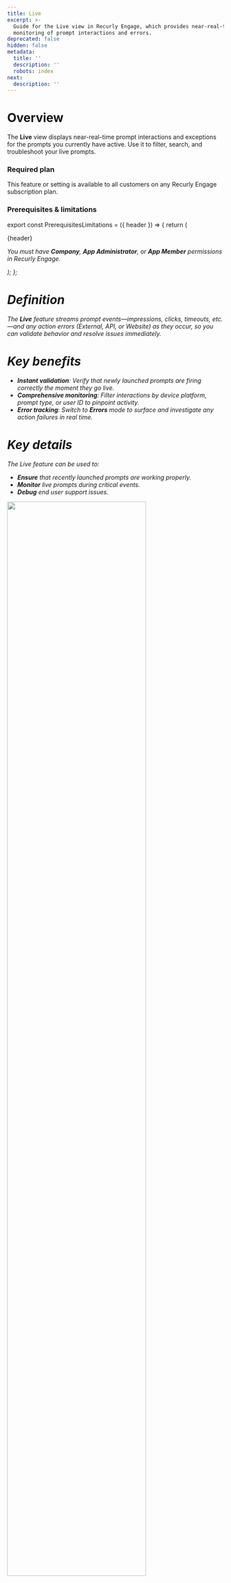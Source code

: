 ```yaml
---
title: Live
excerpt: >-
  Guide for the Live view in Recurly Engage, which provides near-real-time
  monitoring of prompt interactions and errors.
deprecated: false
hidden: false
metadata:
  title: ''
  description: ''
  robots: index
next:
  description: ''
---
```

# Overview

The **Live** view displays near-real-time prompt interactions and exceptions for the prompts you currently have active. Use it to filter, search, and troubleshoot your live prompts.

### Required plan

This feature or setting is available to all customers on any Recurly Engage subscription plan.

### Prerequisites & limitations

export const PrerequisitesLimitations = ({ header }) => {
  return (
    <div className="flex justify-start">
      <div className="rounded-md p-6 m-4 max-w-lg shadow-md border border-gray-300 dark:bg-gray-800 dark:border-gray-600">
        <p className="text-lg font-bold">{header}</p>
        <p>
          <i className="fa-solid fa-check mr-2" />
          You must have <strong>Company</strong>, <strong>App Administrator</strong>, or <strong>App Member</strong> permissions in Recurly Engage.
        </p>
      </div>
    </div>
  );
};

<PrerequisitesLimitations header="Prerequisites & limitations" />

# Definition

The **Live** feature streams prompt events—impressions, clicks, timeouts, etc.—and any action errors (External, API, or Website) as they occur, so you can validate behavior and resolve issues immediately.

# Key benefits

* **Instant validation**: Verify that newly launched prompts are firing correctly the moment they go live.
* **Comprehensive monitoring**: Filter interactions by device platform, prompt type, or user ID to pinpoint activity.
* **Error tracking**: Switch to **Errors** mode to surface and investigate any action failures in real time.

# Key details

The Live feature can be used to:

* **Ensure** that recently launched prompts are working properly.
* **Monitor** live prompts during critical events.
* **Debug** end user support issues.

<Image align="center" className="border" border={true} width="80% " src="https://files.readme.io/c308d679aa03b9f70862664b088bb55718dc605a0fedaa1202edac91d4fd5c9f-image.png" />

<Image align="center" className="border" border={true} width="40% " src="https://files.readme.io/c11da48e14ad0d0fdf7007f45bffdd246785856d3086a9656e8d222a9fb737a2-image.png" />

## Event types

| Type                        | Description                                                                                                         |
| --------------------------- | ------------------------------------------------------------------------------------------------------------------- |
| Impression                  | User was shown the prompt.                                                                                          |
| Timeout                     | User did not respond before the prompt timer ran out.                                                               |
| Dismiss                     | User dismissed the prompt by clicking on the X or outside the window (as configured in the Recurly Engage console). |
| Decline                     | User clicked on the decline link.                                                                                   |
| Click                       | User accepted the prompt (this has been phased out in favor of Goal).                                               |
| Goal                        | User accepted the prompt.                                                                                           |
| CustomGoals\[Activity Type] | User completed the defined custom goal after previously performing the specified activity type on a prompt.         |
| Exclude                     | User is part of the holdout group or not eligible for a prompt after the specified User Limit has been exceeded.    |
| Holdout                     | User is part of the holdout group or not eligible for a prompt after the specified User Limit has been exceeded.    |